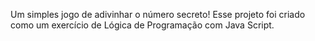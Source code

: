 Um simples jogo de adivinhar o número secreto!
Esse projeto foi criado como um exercício de Lógica de Programação com Java Script.
